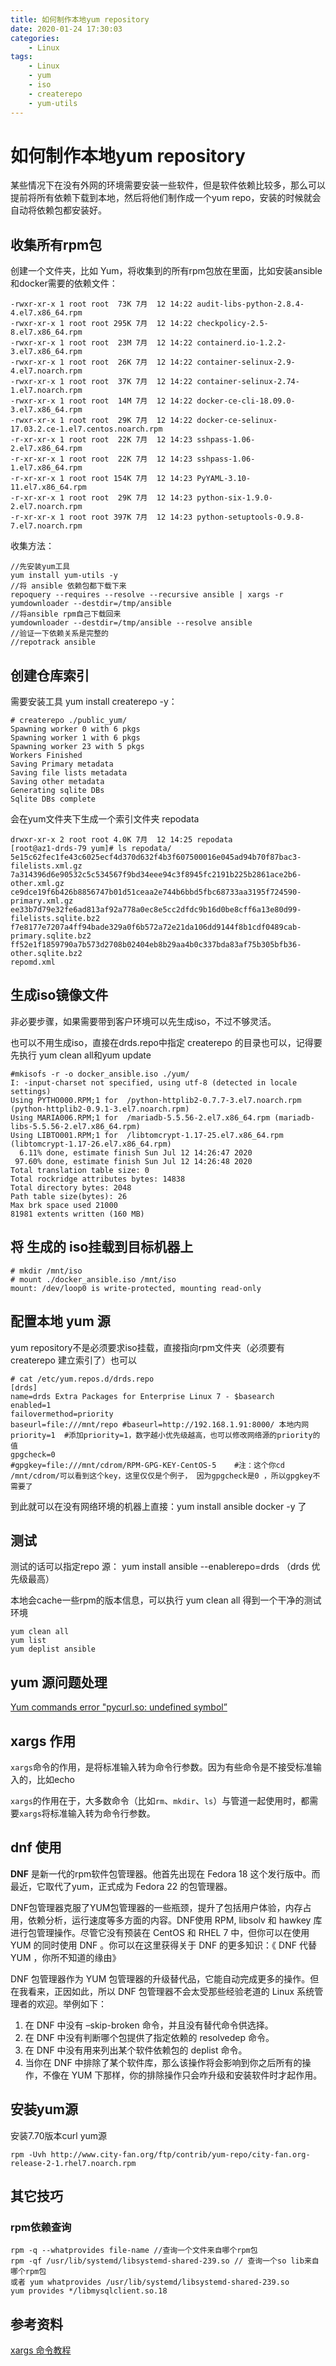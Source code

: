 ```yaml
---
title: 如何制作本地yum repository
date: 2020-01-24 17:30:03
categories:
    - Linux
tags:
    - Linux
    - yum
    - iso
    - createrepo
    - yum-utils
---
```


# 如何制作本地yum repository

某些情况下在没有外网的环境需要安装一些软件，但是软件依赖比较多，那么可以提前将所有依赖下载到本地，然后将他们制作成一个yum repo，安装的时候就会自动将依赖包都安装好。

## 收集所有rpm包

创建一个文件夹，比如 Yum，将收集到的所有rpm包放在里面，比如安装ansible和docker需要的依赖文件：

```
-rwxr-xr-x 1 root root  73K 7月  12 14:22 audit-libs-python-2.8.4-4.el7.x86_64.rpm
-rwxr-xr-x 1 root root 295K 7月  12 14:22 checkpolicy-2.5-8.el7.x86_64.rpm
-rwxr-xr-x 1 root root  23M 7月  12 14:22 containerd.io-1.2.2-3.el7.x86_64.rpm
-rwxr-xr-x 1 root root  26K 7月  12 14:22 container-selinux-2.9-4.el7.noarch.rpm
-rwxr-xr-x 1 root root  37K 7月  12 14:22 container-selinux-2.74-1.el7.noarch.rpm
-rwxr-xr-x 1 root root  14M 7月  12 14:22 docker-ce-cli-18.09.0-3.el7.x86_64.rpm
-rwxr-xr-x 1 root root  29K 7月  12 14:22 docker-ce-selinux-17.03.2.ce-1.el7.centos.noarch.rpm
-r-xr-xr-x 1 root root  22K 7月  12 14:23 sshpass-1.06-2.el7.x86_64.rpm
-r-xr-xr-x 1 root root  22K 7月  12 14:23 sshpass-1.06-1.el7.x86_64.rpm
-r-xr-xr-x 1 root root 154K 7月  12 14:23 PyYAML-3.10-11.el7.x86_64.rpm
-r-xr-xr-x 1 root root  29K 7月  12 14:23 python-six-1.9.0-2.el7.noarch.rpm
-r-xr-xr-x 1 root root 397K 7月  12 14:23 python-setuptools-0.9.8-7.el7.noarch.rpm
```

收集方法：

```
//先安装yum工具
yum install yum-utils -y
//将 ansible 依赖包都下载下来
repoquery --requires --resolve --recursive ansible | xargs -r yumdownloader --destdir=/tmp/ansible
//将ansible rpm自己下载回来
yumdownloader --destdir=/tmp/ansible --resolve ansible
//验证一下依赖关系是完整的
//repotrack ansible
```

## 创建仓库索引

需要安装工具 yum install createrepo -y：

```
# createrepo ./public_yum/
Spawning worker 0 with 6 pkgs
Spawning worker 1 with 6 pkgs
Spawning worker 23 with 5 pkgs
Workers Finished
Saving Primary metadata
Saving file lists metadata
Saving other metadata
Generating sqlite DBs
Sqlite DBs complete
```

会在yum文件夹下生成一个索引文件夹 repodata

```
drwxr-xr-x 2 root root 4.0K 7月  12 14:25 repodata
[root@az1-drds-79 yum]# ls repodata/
5e15c62fec1fe43c6025ecf4d370d632f4b3f607500016e045ad94b70f87bac3-filelists.xml.gz
7a314396d6e90532c5c534567f9bd34eee94c3f8945fc2191b225b2861ace2b6-other.xml.gz
ce9dce19f6b426b8856747b01d51ceaa2e744b6bbd5fbc68733aa3195f724590-primary.xml.gz
ee33b7d79e32fe6ad813af92a778a0ec8e5cc2dfdc9b16d0be8cff6a13e80d99-filelists.sqlite.bz2
f7e8177e7207a4ff94bade329a0f6b572a72e21da106dd9144f8b1cdf0489cab-primary.sqlite.bz2
ff52e1f1859790a7b573d2708b02404eb8b29aa4b0c337bda83af75b305bfb36-other.sqlite.bz2
repomd.xml
```

## 生成iso镜像文件

非必要步骤，如果需要带到客户环境可以先生成iso，不过不够灵活。

也可以不用生成iso，直接在drds.repo中指定 createrepo 的目录也可以，记得要先执行 yum clean all和yum update 

```
#mkisofs -r -o docker_ansible.iso ./yum/
I: -input-charset not specified, using utf-8 (detected in locale settings)
Using PYTHO000.RPM;1 for  /python-httplib2-0.7.7-3.el7.noarch.rpm (python-httplib2-0.9.1-3.el7.noarch.rpm)
Using MARIA006.RPM;1 for  /mariadb-5.5.56-2.el7.x86_64.rpm (mariadb-libs-5.5.56-2.el7.x86_64.rpm)
Using LIBTO001.RPM;1 for  /libtomcrypt-1.17-25.el7.x86_64.rpm (libtomcrypt-1.17-26.el7.x86_64.rpm)
  6.11% done, estimate finish Sun Jul 12 14:26:47 2020
 97.60% done, estimate finish Sun Jul 12 14:26:48 2020
Total translation table size: 0
Total rockridge attributes bytes: 14838
Total directory bytes: 2048
Path table size(bytes): 26
Max brk space used 21000
81981 extents written (160 MB)

```

## 将 生成的 iso挂载到目标机器上

```
# mkdir /mnt/iso
# mount ./docker_ansible.iso /mnt/iso
mount: /dev/loop0 is write-protected, mounting read-only
```

## 配置本地 yum 源

yum repository不是必须要求iso挂载，直接指向rpm文件夹（必须要有 createrepo 建立索引了）也可以

```
# cat /etc/yum.repos.d/drds.repo 
[drds]
name=drds Extra Packages for Enterprise Linux 7 - $basearch
enabled=1
failovermethod=priority
baseurl=file:///mnt/repo #baseurl=http://192.168.1.91:8000/ 本地内网
priority=1  #添加priority=1，数字越小优先级越高，也可以修改网络源的priority的值
gpgcheck=0
#gpgkey=file:///mnt/cdrom/RPM-GPG-KEY-CentOS-5    #注：这个你cd /mnt/cdrom/可以看到这个key，这里仅仅是个例子， 因为gpgcheck是0 ，所以gpgkey不需要了
```

到此就可以在没有网络环境的机器上直接：yum install ansible docker -y 了 

## 测试

测试的话可以指定repo 源： yum install ansible --enablerepo=drds （drds 优先级最高）

本地会cache一些rpm的版本信息，可以执行 yum clean all 得到一个干净的测试环境

```
yum clean all
yum list
yum deplist ansible
```

## yum 源问题处理

[Yum commands error "pycurl.so: undefined symbol”](https://access.redhat.com/solutions/641093)

## xargs 作用

`xargs`命令的作用，是将标准输入转为命令行参数。因为有些命令是不接受标准输入的，比如echo

`xargs`的作用在于，大多数命令（比如`rm`、`mkdir`、`ls`）与管道一起使用时，都需要`xargs`将标准输入转为命令行参数。

## dnf 使用

**DNF** 是新一代的rpm软件包管理器。他首先出现在 Fedora 18 这个发行版中。而最近，它取代了yum，正式成为 Fedora 22 的包管理器。

DNF包管理器克服了YUM包管理器的一些瓶颈，提升了包括用户体验，内存占用，依赖分析，运行速度等多方面的内容。DNF使用 RPM, libsolv 和 hawkey 库进行包管理操作。尽管它没有预装在 CentOS 和 RHEL 7 中，但你可以在使用 YUM 的同时使用 DNF 。你可以在这里获得关于 DNF 的更多知识：《 DNF 代替 YUM ，你所不知道的缘由》

DNF 包管理器作为 YUM 包管理器的升级替代品，它能自动完成更多的操作。但在我看来，正因如此，所以 DNF 包管理器不会太受那些经验老道的 Linux 系统管理者的欢迎。举例如下：

1. 在 DNF 中没有 –skip-broken 命令，并且没有替代命令供选择。
2. 在 DNF 中没有判断哪个包提供了指定依赖的 resolvedep 命令。
3. 在 DNF 中没有用来列出某个软件依赖包的 deplist 命令。
4. 当你在 DNF 中排除了某个软件库，那么该操作将会影响到你之后所有的操作，不像在 YUM 下那样，你的排除操作只会咋升级和安装软件时才起作用。

## 安装yum源

安装7.70版本curl yum源

```
rpm -Uvh http://www.city-fan.org/ftp/contrib/yum-repo/city-fan.org-release-2-1.rhel7.noarch.rpm
```

## 其它技巧

### rpm依赖查询

```shell
rpm -q --whatprovides file-name //查询一个文件来自哪个rpm包
rpm -qf /usr/lib/systemd/libsystemd-shared-239.so // 查询一个so lib来自哪个rpm包
或者 yum whatprovides /usr/lib/systemd/libsystemd-shared-239.so
yum provides */libmysqlclient.so.18
```



## 参考资料

[xargs 命令教程](https://www.ruanyifeng.com/blog/2019/08/xargs-tutorial.html)

